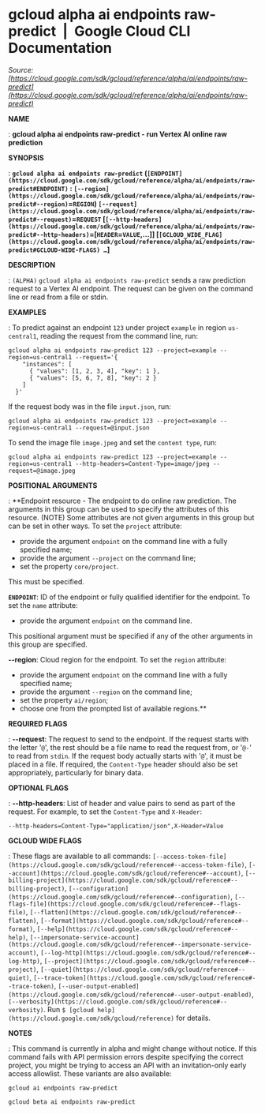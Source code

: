 # gcloud alpha ai endpoints raw-predict  |  Google Cloud CLI Documentation

*Source: [https://cloud.google.com/sdk/gcloud/reference/alpha/ai/endpoints/raw-predict](https://cloud.google.com/sdk/gcloud/reference/alpha/ai/endpoints/raw-predict)*

**NAME**

: **gcloud alpha ai endpoints raw-predict - run Vertex AI online raw prediction**

**SYNOPSIS**

: **`gcloud alpha ai endpoints raw-predict` (`[ENDPOINT](https://cloud.google.com/sdk/gcloud/reference/alpha/ai/endpoints/raw-predict#ENDPOINT)` : `[--region](https://cloud.google.com/sdk/gcloud/reference/alpha/ai/endpoints/raw-predict#--region)`=`REGION`) `[--request](https://cloud.google.com/sdk/gcloud/reference/alpha/ai/endpoints/raw-predict#--request)`=`REQUEST` [`[--http-headers](https://cloud.google.com/sdk/gcloud/reference/alpha/ai/endpoints/raw-predict#--http-headers)`=[`HEADER`=`VALUE`,…]] [`[GCLOUD_WIDE_FLAG](https://cloud.google.com/sdk/gcloud/reference/alpha/ai/endpoints/raw-predict#GCLOUD-WIDE-FLAGS) …`]**

**DESCRIPTION**

: `(ALPHA)` `gcloud alpha ai endpoints raw-predict` sends a
raw prediction request to a Vertex AI endpoint. The request can be given on the
command line or read from a file or stdin.

**EXAMPLES**

: To predict against an endpoint ``123`` under
project ``example`` in region
``us-central1``, reading the request from the
command line, run:

```
gcloud alpha ai endpoints raw-predict 123 --project=example --region=us-central1 --request='{
    "instances": [
      { "values": [1, 2, 3, 4], "key": 1 },
      { "values": [5, 6, 7, 8], "key": 2 }
    ]
  }'
```

If the request body was in the file
``input.json``, run:

```
gcloud alpha ai endpoints raw-predict 123 --project=example --region=us-central1 --request=@input.json
```

To send the image file ``image.jpeg`` and set
the `content type`, run:

```
gcloud alpha ai endpoints raw-predict 123 --project=example --region=us-central1 --http-headers=Content-Type=image/jpeg --request=@image.jpeg
```

**POSITIONAL ARGUMENTS**

: **Endpoint resource - The endpoint to do online raw prediction. The arguments in
this group can be used to specify the attributes of this resource. (NOTE) Some
attributes are not given arguments in this group but can be set in other ways.
To set the `project` attribute:

- provide the argument `endpoint` on the command line with a fully
specified name;
- provide the argument `--project` on the command line;
- set the property `core/project`.

This must be specified.

**`ENDPOINT`**:
ID of the endpoint or fully qualified identifier for the endpoint.
To set the `name` attribute:

- provide the argument `endpoint` on the command line.

This positional argument must be specified if any of the other arguments in this
group are specified.

**--region**:
Cloud region for the endpoint.
To set the `region` attribute:

- provide the argument `endpoint` on the command line with a fully
specified name;
- provide the argument `--region` on the command line;
- set the property `ai/region`;
- choose one from the prompted list of available regions.**

**REQUIRED FLAGS**

: **--request**:
The request to send to the endpoint.
If the request starts with the letter '`@`', the rest should be a
file name to read the request from, or '`@-`' to read from
`stdin`. If the request body actually starts with '`@`',
it must be placed in a file.
If required, the `Content-Type` header should also be set
appropriately, particularly for binary data.

**OPTIONAL FLAGS**

: **--http-headers**:
List of header and value pairs to send as part of the request. For example, to
set the `Content-Type` and `X-Header`:

```
--http-headers=Content-Type="application/json",X-Header=Value
```

**GCLOUD WIDE FLAGS**

: These flags are available to all commands: `[--access-token-file](https://cloud.google.com/sdk/gcloud/reference#--access-token-file)`,
`[--account](https://cloud.google.com/sdk/gcloud/reference#--account)`, `[--billing-project](https://cloud.google.com/sdk/gcloud/reference#--billing-project)`,
`[--configuration](https://cloud.google.com/sdk/gcloud/reference#--configuration)`,
`[--flags-file](https://cloud.google.com/sdk/gcloud/reference#--flags-file)`,
`[--flatten](https://cloud.google.com/sdk/gcloud/reference#--flatten)`, `[--format](https://cloud.google.com/sdk/gcloud/reference#--format)`, `[--help](https://cloud.google.com/sdk/gcloud/reference#--help)`, `[--impersonate-service-account](https://cloud.google.com/sdk/gcloud/reference#--impersonate-service-account)`,
`[--log-http](https://cloud.google.com/sdk/gcloud/reference#--log-http)`,
`[--project](https://cloud.google.com/sdk/gcloud/reference#--project)`, `[--quiet](https://cloud.google.com/sdk/gcloud/reference#--quiet)`, `[--trace-token](https://cloud.google.com/sdk/gcloud/reference#--trace-token)`, `[--user-output-enabled](https://cloud.google.com/sdk/gcloud/reference#--user-output-enabled)`,
`[--verbosity](https://cloud.google.com/sdk/gcloud/reference#--verbosity)`.
Run `$ [gcloud help](https://cloud.google.com/sdk/gcloud/reference)` for details.

**NOTES**

: This command is currently in alpha and might change without notice. If this
command fails with API permission errors despite specifying the correct project,
you might be trying to access an API with an invitation-only early access
allowlist. These variants are also available:

```
gcloud ai endpoints raw-predict
```

```
gcloud beta ai endpoints raw-predict
```